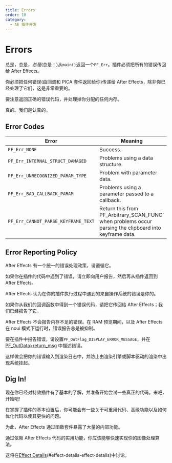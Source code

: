```yaml
---
title: Errors
order: 10
category:
  - AE 插件开发
---
```


# Errors

总是，总是，_总是_(总是！)从`main()`返回一个`PF_Err`。插件必须把所有的错误传回给 After Effects。

你必须把任何错误(由回调和 PICA 套件返回给你)传递给 After Effects，除非你已经处理了它们，这是非常重要的。

要注意返回正确的错误代码，并处理掉你分配的任何内存。

真的。我们是认真的。

## Error Codes

| **Error**                            | **Meaning**                                                                                            |
| ------------------------------------ | ------------------------------------------------------------------------------------------------------ |
| `PF_Err_NONE `                       | Success.                                                                                               |
| `PF_Err_INTERNAL_STRUCT_DAMAGED `    | Problems using a data structure.                                                                       |
| `PF_Err_UNRECOGNIZED_PARAM_TYPE `    | Problem with parameter data.                                                                           |
| `PF_Err_BAD_CALLBACK_PARAM `         | Problems using a parameter passed to a callback.                                                       |
| `PF_Err_CANNOT_PARSE_KEYFRAME_TEXT ` | Return this from PF_Arbitrary_SCAN_FUNC` when problems occur parsing the clipboard into keyframe data. |

## Error Reporting Policy

After Effects 有一个统一的错误处理政策，请遵循它。

如果你在插件的代码中遇到了错误，请立即向用户报告，然后再从插件返回到 After Effects。

After Effects 认为在你的插件执行过程中遇到的来自操作系统的错误是你的。

如果你从我们的回调函数中得到一个错误代码，请把它传回给 After Effects；我们已经报告了它。

After Effects 不会报告内存不足的错误。在 RAM 预览期间，以及 After Effects 在 noui 模式下运行时，错误报告总是被抑制。

要在插件中报告错误，请设置`PF_OutFlag_DISPLAY_ERROR_MESSAGE`，并在[PF_OutData&gt;return_msg](PF_OutData.html) 中描述错误。

这样做会把你的错误输入到渲染日志中，并防止由渲染引擎或脚本驱动的渲染中出现系统挂起。

## Dig In!

现在你已经对特效插件有了基本的了解，并准备开始尝试一些真正的代码。来吧，开始吧!

在掌握了插件的基本设置后，你可能会有一些关于可重用代码、高级功能以及如何优化代码以使其更快的问题。

为此，After Effects 通过函数套件暴露了大量的内部功能。

通过依赖 After Effects 代码的实用功能，你应该能够快速实现你的图像处理算法。

这将在[Effect Details](../effect-details/effect-details.html)(#effect-details-effect-details)中讨论。
